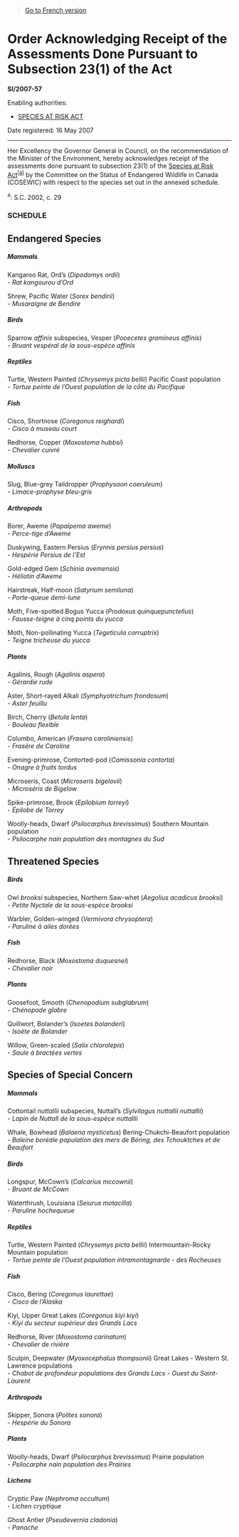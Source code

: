 > [Go to French version](/fr/Règlements/Textes%20réglementaires/2007/57.md)

# Order Acknowledging Receipt of the Assessments Done Pursuant to Subsection 23(1) of the Act

**SI/2007-57**

Enabling authorities: 
- [SPECIES AT RISK ACT](/en/Acts/Statutes%20of%20Canada/2002/c.%2029.md)

Date registered: 16 May 2007

----------

Her Excellency the Governor General in Council, on the recommendation of the Minister of the Environment, hereby acknowledges receipt of the assessments done pursuant to subsection 23(1) of the [Species at Risk Act](/en/Acts/Statutes%20of%20Canada/2002/c.%2029.md)<sup><a href='#fn_1500_ec_160'>[a]</a></sup> by the Committee on the Status of Endangered Wildlife in Canada (COSEWIC) with respect to the species set out in the annexed schedule.

<a name='fn_1500_ec_160'><sup>a</sup></a>: S.C. 2002, c. 29<br />




### **SCHEDULE** 

## Endangered Species

##### Mammals

Kangaroo Rat, Ord’s (*Dipodomys ordii*)<br />- <i>Rat kangourou d’Ord</i>

Shrew, Pacific Water (*Sorex bendirii*)<br />- <i>Musaraigne de Bendire</i>
##### Birds

Sparrow *affinis* subspecies, Vesper (*Pooecetes gramineus affinis*)<br />- <i>Bruant vespéral de la sous-espèce *affinis*</i>
##### Reptiles

Turtle, Western Painted (*Chrysemys picta bellii*) Pacific Coast population<br />- <i>Tortue peinte de l’Ouest population de la côte du Pacifique</i>
##### Fish

Cisco, Shortnose (*Coregonus reighardi*)<br />- <i>Cisco à museau court</i>

Redhorse, Copper (*Moxostoma hubbsi*)<br />- <i>Chevalier cuivré</i>
##### Molluscs

Slug, Blue-grey Taildropper (*Prophysaon coeruleum*)<br />- <i>Limace-prophyse bleu-gris</i>
##### Arthropods

Borer, Aweme (*Papaipema aweme*)<br />- <i>Perce-tige d’Aweme</i>

Duskywing, Eastern Persius (*Erynnis persius persius*)<br />- <i>Hespérie Persius de l’Est</i>

Gold-edged Gem (*Schinia avemensis*)<br />- <i>Héliotin d’Aweme</i>

Hairstreak, Half-moon (*Satyrium semiluna*)<br />- <i>Porte-queue demi-lune</i>

Moth, Five-spotted Bogus Yucca (*Prodoxus quinquepunctellus*)<br />- <i>Fausse-teigne à cinq points du yucca</i>

Moth, Non-pollinating Yucca (*Tegeticula corruptrix*)<br />- <i>Teigne tricheuse du yucca</i>
##### Plants

Agalinis, Rough (*Agalinis aspera*)<br />- <i>Gérardie rude</i>

Aster, Short-rayed Alkali (*Symphyotrichum frondosum*)<br />- <i>Aster feuillu</i>

Birch, Cherry (*Betula lenta*)<br />- <i>Bouleau flexible</i>

Columbo, American (*Frasera caroliniensis*)<br />- <i>Frasère de Caroline</i>

Evening-primrose, Contorted-pod (*Camissonia contorta*)<br />- <i>Onagre à fruits tordus</i>

Microseris, Coast (*Microseris bigelovii*)<br />- <i>Microséris de Bigelow</i>

Spike-primrose, Brook (*Epilobium torreyi*)<br />- <i>Épilobe de Torrey</i>

Woolly-heads, Dwarf (*Psilocarphus brevissimus*) Southern Mountain population<br />- <i>Psilocarphe nain population des montagnes du Sud</i>

## Threatened Species

##### Birds

Owl *brooksi* subspecies, Northern Saw-whet (*Aegolius acadicus brooksi*)<br />- <i>Petite Nyctale de la sous-espèce *brooksi*</i>

Warbler, Golden-winged (*Vermivora chrysoptera*)<br />- <i>Paruline à ailes dorées</i>
##### Fish

Redhorse, Black (*Moxostoma duquesnei*)<br />- <i>Chevalier noir</i>
##### Plants

Goosefoot, Smooth (*Chenopodium subglabrum*)<br />- <i>Chénopode glabre</i>

Quillwort, Bolander’s (*Isoetes bolanderi*)<br />- <i>Isoète de Bolander</i>

Willow, Green-scaled (*Salix chlorolepis*)<br />- <i>Saule à bractées vertes</i>

## Species of Special Concern

##### Mammals

Cottontail *nuttallii* subspecies, Nuttall’s (*Sylvilagus nuttallii nuttallii*)<br />- <i>Lapin de Nuttall de la sous-espèce *nuttallii*</i>

Whale, Bowhead (*Balaena mysticetus*) Bering-Chukchi-Beaufort population<br />- <i>Baleine boréale population des mers de Béring, des Tchouktches et de Beaufort</i>
##### Birds

Longspur, McCown’s (*Calcarius mccownii*)<br />- <i>Bruant de McCown</i>

Waterthrush, Louisiana (*Seiurus motacilla*)<br />- <i>Paruline hochequeue</i>
##### Reptiles

Turtle, Western Painted (*Chrysemys picta bellii*) Intermountain-Rocky Mountain population<br />- <i>Tortue peinte de l’Ouest population intramontagnarde - des Rocheuses</i>
##### Fish

Cisco, Bering (*Coregonus laurettae*)<br />- <i>Cisco de l’Alaska</i>

Kiyi, Upper Great Lakes (*Coregonus kiyi kiyi*)<br />- <i>Kiyi du secteur supérieur des Grands Lacs</i>

Redhorse, River (*Moxostoma carinatum*)<br />- <i>Chevalier de rivière</i>

Sculpin, Deepwater (*Myoxocephalus thompsonii*) Great Lakes - Western St. Lawrence populations<br />- <i>Chabot de profondeur populations des Grands Lacs - Ouest du Saint-Laurent</i>
##### Arthropods

Skipper, Sonora (*Polites sonora*)<br />- <i>Hespérie du Sonora</i>
##### Plants

Woolly-heads, Dwarf (*Psilocarphus brevissimus*) Prairie population<br />- <i>Psilocarphe nain population des Prairies</i>
##### Lichens

Cryptic Paw (*Nephroma occultum*)<br />- <i>Lichen cryptique</i>

Ghost Antler (*Pseudevernia cladonia*)<br />- <i>Panache</i>


